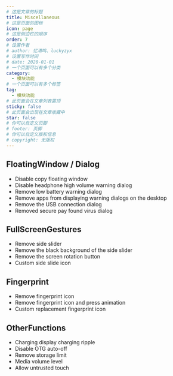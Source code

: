 ```yaml
---
# 这是文章的标题
title: Miscellaneous
# 这是页面的图标
icon: page
# 这是侧边栏的顺序
order: 7
# 设置作者
# author: 忆清鸣、luckyzyx
# 设置写作时间
# date: 2020-01-01
# 一个页面可以有多个分类
category:
  - 模块功能
# 一个页面可以有多个标签
tag:
  - 模块功能
# 此页面会在文章列表置顶
sticky: false
# 此页面会出现在文章收藏中
star: false
# 你可以自定义页脚
# footer: 页脚
# 你可以自定义版权信息
# copyright: 无版权
---
```


## FloatingWindow / Dialog

- Disable copy floating window
- Disable headphone high volume warning dialog
- Remove low battery warning dialog
- Remove apps from displaying warning dialogs on the desktop
- Remove the USB connection dialog
- Removed secure pay found virus dialog

## FullScreenGestures

- Remove side slider
- Remove the black background of the side slider
- Remove the screen rotation button
- Custom side slide icon

## Fingerprint

- Remove fingerprint icon
- Remove fingerprint icon and press animation
- Custom replacement fingerprint icon

## OtherFunctions

- Charging display charging ripple
- Disable OTG auto-off
- Remove storage limit
- Media volume level
- Allow untrusted touch